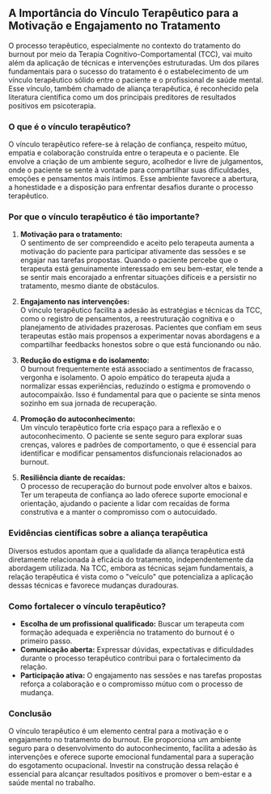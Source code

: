 ## A Importância do Vínculo Terapêutico para a Motivação e Engajamento no Tratamento

O processo terapêutico, especialmente no contexto do tratamento do burnout por meio da Terapia Cognitivo-Comportamental (TCC), vai muito além da aplicação de técnicas e intervenções estruturadas. Um dos pilares fundamentais para o sucesso do tratamento é o estabelecimento de um vínculo terapêutico sólido entre o paciente e o profissional de saúde mental. Esse vínculo, também chamado de aliança terapêutica, é reconhecido pela literatura científica como um dos principais preditores de resultados positivos em psicoterapia.

### O que é o vínculo terapêutico?

O vínculo terapêutico refere-se à relação de confiança, respeito mútuo, empatia e colaboração construída entre o terapeuta e o paciente. Ele envolve a criação de um ambiente seguro, acolhedor e livre de julgamentos, onde o paciente se sente à vontade para compartilhar suas dificuldades, emoções e pensamentos mais íntimos. Esse ambiente favorece a abertura, a honestidade e a disposição para enfrentar desafios durante o processo terapêutico.

### Por que o vínculo terapêutico é tão importante?

1. **Motivação para o tratamento:**  
   O sentimento de ser compreendido e aceito pelo terapeuta aumenta a motivação do paciente para participar ativamente das sessões e se engajar nas tarefas propostas. Quando o paciente percebe que o terapeuta está genuinamente interessado em seu bem-estar, ele tende a se sentir mais encorajado a enfrentar situações difíceis e a persistir no tratamento, mesmo diante de obstáculos.

2. **Engajamento nas intervenções:**  
   O vínculo terapêutico facilita a adesão às estratégias e técnicas da TCC, como o registro de pensamentos, a reestruturação cognitiva e o planejamento de atividades prazerosas. Pacientes que confiam em seus terapeutas estão mais propensos a experimentar novas abordagens e a compartilhar feedbacks honestos sobre o que está funcionando ou não.

3. **Redução do estigma e do isolamento:**  
   O burnout frequentemente está associado a sentimentos de fracasso, vergonha e isolamento. O apoio empático do terapeuta ajuda a normalizar essas experiências, reduzindo o estigma e promovendo o autocompaixão. Isso é fundamental para que o paciente se sinta menos sozinho em sua jornada de recuperação.

4. **Promoção do autoconhecimento:**  
   Um vínculo terapêutico forte cria espaço para a reflexão e o autoconhecimento. O paciente se sente seguro para explorar suas crenças, valores e padrões de comportamento, o que é essencial para identificar e modificar pensamentos disfuncionais relacionados ao burnout.

5. **Resiliência diante de recaídas:**  
   O processo de recuperação do burnout pode envolver altos e baixos. Ter um terapeuta de confiança ao lado oferece suporte emocional e orientação, ajudando o paciente a lidar com recaídas de forma construtiva e a manter o compromisso com o autocuidado.

### Evidências científicas sobre a aliança terapêutica

Diversos estudos apontam que a qualidade da aliança terapêutica está diretamente relacionada à eficácia do tratamento, independentemente da abordagem utilizada. Na TCC, embora as técnicas sejam fundamentais, a relação terapêutica é vista como o "veículo" que potencializa a aplicação dessas técnicas e favorece mudanças duradouras.

### Como fortalecer o vínculo terapêutico?

- **Escolha de um profissional qualificado:** Buscar um terapeuta com formação adequada e experiência no tratamento do burnout é o primeiro passo.
- **Comunicação aberta:** Expressar dúvidas, expectativas e dificuldades durante o processo terapêutico contribui para o fortalecimento da relação.
- **Participação ativa:** O engajamento nas sessões e nas tarefas propostas reforça a colaboração e o compromisso mútuo com o processo de mudança.

### Conclusão

O vínculo terapêutico é um elemento central para a motivação e o engajamento no tratamento do burnout. Ele proporciona um ambiente seguro para o desenvolvimento do autoconhecimento, facilita a adesão às intervenções e oferece suporte emocional fundamental para a superação do esgotamento ocupacional. Investir na construção dessa relação é essencial para alcançar resultados positivos e promover o bem-estar e a saúde mental no trabalho.